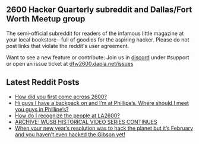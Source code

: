 ## 2600 Hacker Quarterly subreddit and Dallas/Fort Worth Meetup group
The semi-official subreddit for readers of the infamous little magazine at your local bookstore--full of goodies for the aspiring hacker. Please do not post links that violate the reddit's user agreement.

Want to see a new feature or contribute: 
Join us in [discord](https://dfw2600.dapla.net/chat) under #support or open an issue ticket at [dfw2600.dapla.net/issues](https://dfw2600.dapla.net/issues)

## Latest Reddit Posts
<!-- BLOG-POST-LIST:START -->
- [How did you first come across 2600?](https://www.reddit.com/r/2600/comments/10vet6x/how_did_you_first_come_across_2600/)
- [Hi guys I have a backpack on and I’m at Phillipe’s. Where should I meet you guys in Phillipe’s?](https://www.reddit.com/r/2600/comments/10t2xpr/hi_guys_i_have_a_backpack_on_and_im_at_phillipes/)
- [How do I recognize the people at LA2600?](https://www.reddit.com/r/2600/comments/10sb08y/how_do_i_recognize_the_people_at_la2600/)
- [ARCHIVE: WUSB HISTORICAL VIDEO SERIES CONTINUES](https://2600.com/content/archive-wusb-historical-video-series-continues)
- [When your new year’s resolution was to hack the planet but it’s February and you haven’t even hacked the Gibson yet!](https://www.reddit.com/r/2600/comments/10rayp3/when_your_new_years_resolution_was_to_hack_the/)
<!-- BLOG-POST-LIST:END -->

